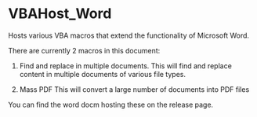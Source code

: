 # VBAHost_Word
Hosts various VBA macros that extend the functionality of Microsoft Word.

There are currently 2 macros in this document:

1. Find and replace in multiple documents.
This will find and replace content in multiple documents of various file types.

2. Mass PDF
This will convert a large number of documents into PDF files

You can find the word docm hosting these on the release page.
